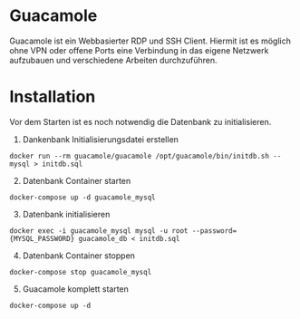 # Guacamole

Guacamole ist ein Webbasierter RDP und SSH Client. Hiermit ist es möglich ohne VPN oder offene Ports eine Verbindung in das eigene Netzwerk aufzubauen und verschiedene Arbeiten durchzuführen.

# Installation
Vor dem Starten ist es noch notwendig die Datenbank zu initialisieren. 

1. Dankenbank Initialisierungsdatei erstellen

````docker run --rm guacamole/guacamole /opt/guacamole/bin/initdb.sh --mysql > initdb.sql````

2. Datenbank Container starten

````docker-compose up -d guacamole_mysql````

3. Datenbank initialisieren

````docker exec -i guacamole_mysql mysql -u root --password={MYSQL_PASSWORD} guacamole_db < initdb.sql````

4. Datenbank Container stoppen

````docker-compose stop guacamole_mysql````

5. Guacamole komplett starten

````docker-compose up -d````
